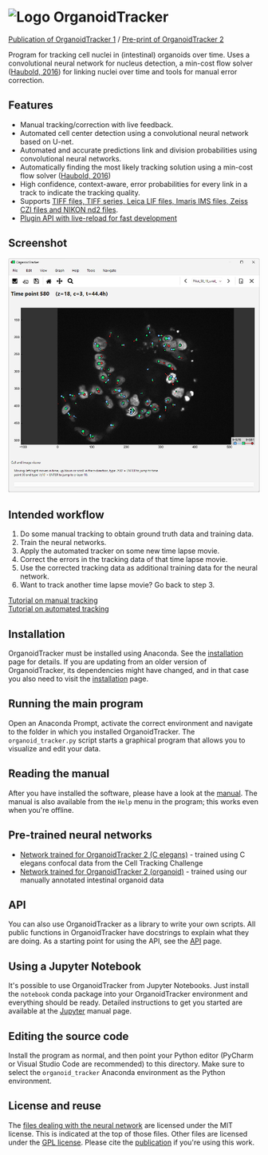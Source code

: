 ![Logo](manuals/images/logo.png) OrganoidTracker
================================================

[Publication of OrganoidTracker 1](https://doi.org/10.1371/journal.pone.0240802) / [Pre-print of OrganoidTracker 2](https://doi.org/10.1101/2024.10.11.617799)

Program for tracking cell nuclei in (intestinal) organoids over time. Uses a convolutional neural network for nucleus detection, a min-cost flow solver ([Haubold, 2016]) for linking nuclei over time and tools for manual error correction.


Features
--------

* Manual tracking/correction with live feedback.
* Automated cell center detection using a convolutional neural network based on U-net.
* Automated and accurate predictions link and division probabilities using convolutional neural networks. 
* Automatically finding the most likely tracking solution using a min-cost flow solver ([Haubold, 2016])
* High confidence, context-aware, error probabilities for every link in a track to indicate the tracking quality. 
* Supports [TIFF files, TIFF series, Leica LIF files, Imaris IMS files, Zeiss CZI files and NIKON nd2 files](https://jvzonlab.github.io/OrganoidTracker/IMAGE_FORMATS.html).
* [Plugin API with live-reload for fast development](https://jvzonlab.github.io/OrganoidTracker/PLUGIN_TUTORIAL.html)


Screenshot
----------

![Screenshot of the program](manuals/images/screenshot.png)


Intended workflow
-----------------
1. Do some manual tracking to obtain ground truth data and training data.
2. Train the neural networks.
3. Apply the automated tracker on some new time lapse movie.
4. Correct the errors in the tracking data of that time lapse movie.
5. Use the corrected tracking data as additional training data for the neural network.
6. Want to track another time lapse movie? Go back to step 3.

[Tutorial on manual tracking](manuals/MANUAL_TRACKING.md)  
[Tutorial on automated tracking](manuals/AUTOMATIC_TRACKING.md)


Installation
------------
OrganoidTracker must be installed using Anaconda. See the [installation] page for details. If you are updating from an older version of OrganoidTracker, its dependencies might have changed, and in that case you also need to visit the [installation] page.


Running the main program
------------------------
Open an Anaconda Prompt, activate the correct environment and navigate to the folder in which you installed OrganoidTracker.
The `organoid_tracker.py` script starts a graphical program that allows you to visualize and edit your data.


Reading the manual
------------------
After you have installed the software, please have a look at the [manual]. The manual is also available from the `Help` menu in the program; this works even when you're offline.

Pre-trained neural networks
---------------------------
* [Network trained for OrganoidTracker 2 (C elegans)](https://doi.org/10.5281/zenodo.13912686) - trained using C elegans confocal data from the Cell Tracking Challenge
* [Network trained for OrganoidTracker 2 (organoid)](https://zenodo.org/records/13946119) - trained using our manually annotated intestinal organoid data

API
---
You can also use OrganoidTracker as a library to write your own scripts. All public functions in OrganoidTracker have docstrings to explain what they are doing. As a starting point for using the API, see the [API] page.

Using a Jupyter Notebook
------------------------
It's possible to use OrganoidTracker from Jupyter Notebooks. Just install the `notebook` conda package into your OrganoidTracker environment and everything should be ready. Detailed instructions to get you started are available at the [Jupyter] manual page.


Editing the source code
-----------------------
Install the program as normal, and then point your Python editor (PyCharm or Visual Studio Code are recommended) to this directory. Make sure to select the `organoid_tracker` Anaconda environment as the Python environment.


License and reuse
-----------------
The [files dealing with the neural network](organoid_tracker/position_detection_cnn) are licensed under the MIT license. This is indicated at the top of those files. Other files are licensed under the [GPL license](LICENSE.txt). Please cite the [publication] if you're using this work.


[API]: https://jvzonlab.github.io/OrganoidTracker/API.html
[installation]: https://jvzonlab.github.io/OrganoidTracker/INSTALLATION.html
[manual]: https://jvzonlab.github.io/OrganoidTracker/
[publication]: https://doi.org/10.1371/journal.pone.0240802
[Jupyter]: https://jvzonlab.github.io/OrganoidTracker/JUPYTER_NOTEBOOK.html
[Haubold, 2016]: https://doi.org/10.1007/978-3-319-46478-7_35

